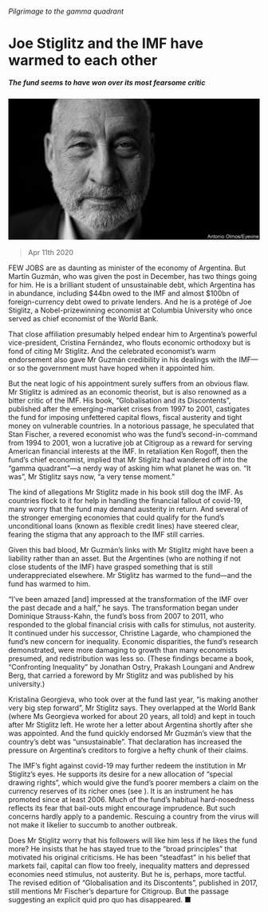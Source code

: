 ###### Pilgrimage to the gamma quadrant

# Joe Stiglitz and the IMF have warmed to each other 

##### The fund seems to have won over its most fearsome critic 

![image](images/20200411_FNP003_0.jpg) 

> Apr 11th 2020 

FEW JOBS are as daunting as minister of the economy of Argentina. But Martín Guzmán, who was given the post in December, has two things going for him. He is a brilliant student of unsustainable debt, which Argentina has in abundance, including $44bn owed to the IMF and almost $100bn of foreign-currency debt owed to private lenders. And he is a protégé of Joe Stiglitz, a Nobel-prizewinning economist at Columbia University who once served as chief economist of the World Bank.

That close affiliation presumably helped endear him to Argentina’s powerful vice-president, Cristina Fernández, who flouts economic orthodoxy but is fond of citing Mr Stiglitz. And the celebrated economist’s warm endorsement also gave Mr Guzmán credibility in his dealings with the IMF—or so the government must have hoped when it appointed him.


But the neat logic of his appointment surely suffers from an obvious flaw. Mr Stiglitz is admired as an economic theorist, but is also renowned as a bitter critic of the IMF. His book, “Globalisation and its Discontents”, published after the emerging-market crises from 1997 to 2001, castigates the fund for imposing unfettered capital flows, fiscal austerity and tight money on vulnerable countries. In a notorious passage, he speculated that Stan Fischer, a revered economist who was the fund’s second-in-command from 1994 to 2001, won a lucrative job at Citigroup as a reward for serving American financial interests at the IMF. In retaliation Ken Rogoff, then the fund’s chief economist, implied that Mr Stiglitz had wandered off into the “gamma quadrant”—a nerdy way of asking him what planet he was on. “It was”, Mr Stiglitz says now, “a very tense moment.”

The kind of allegations Mr Stiglitz made in his book still dog the IMF. As countries flock to it for help in handling the financial fallout of covid-19, many worry that the fund may demand austerity in return. And several of the stronger emerging economies that could qualify for the fund’s unconditional loans (known as flexible credit lines) have steered clear, fearing the stigma that any approach to the IMF still carries.

Given this bad blood, Mr Guzmán’s links with Mr Stiglitz might have been a liability rather than an asset. But the Argentines (who are nothing if not close students of the IMF) have grasped something that is still underappreciated elsewhere. Mr Stiglitz has warmed to the fund—and the fund has warmed to him.

“I’ve been amazed [and] impressed at the transformation of the IMF over the past decade and a half,” he says. The transformation began under Dominique Strauss-Kahn, the fund’s boss from 2007 to 2011, who responded to the global financial crisis with calls for stimulus, not austerity. It continued under his successor, Christine Lagarde, who championed the fund’s new concern for inequality. Economic disparities, the fund’s research demonstrated, were more damaging to growth than many economists presumed, and redistribution was less so. (These findings became a book, “Confronting Inequality” by Jonathan Ostry, Prakash Loungani and Andrew Berg, that carried a foreword by Mr Stiglitz and was published by his university.)

Kristalina Georgieva, who took over at the fund last year, “is making another very big step forward”, Mr Stiglitz says. They overlapped at the World Bank (where Ms Georgieva worked for about 20 years, all told) and kept in touch after Mr Stiglitz left. He wrote her a letter about Argentina shortly after she was appointed. And the fund quickly endorsed Mr Guzmán’s view that the country’s debt was “unsustainable”. That declaration has increased the pressure on Argentina’s creditors to forgive a hefty chunk of their claims.

The IMF’s fight against covid-19 may further redeem the institution in Mr Stiglitz’s eyes. He supports its desire for a new allocation of “special drawing rights”, which would give the fund’s poorer members a claim on the currency reserves of its richer ones (see ). It is an instrument he has promoted since at least 2006. Much of the fund’s habitual hard-nosedness reflects its fear that bail-outs might encourage imprudence. But such concerns hardly apply to a pandemic. Rescuing a country from the virus will not make it likelier to succumb to another outbreak.

Does Mr Stiglitz worry that his followers will like him less if he likes the fund more? He insists that he has stayed true to the “broad principles” that motivated his original criticisms. He has been “steadfast” in his belief that markets fail, capital can flow too freely, inequality matters and depressed economies need stimulus, not austerity. But he is, perhaps, more tactful. The revised edition of “Globalisation and its Discontents”, published in 2017, still mentions Mr Fischer’s departure for Citigroup. But the passage suggesting an explicit quid pro quo has disappeared. ■

